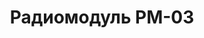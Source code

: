 ---
lang: ru
layout: featured
title: Радиомодуль РМ-03
max_weight: 3
icon: /assets/img/products/PM03.png
description: "Индикатор 58мм</br>Доп. индикация и управление</br>Цена: 8880грн"
---